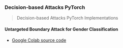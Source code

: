 ### <b>Decision-based Attacks PyTorch</b>

> Decision-based Attacks PyTorch Implementations

#### <b>Untargeted Boundary Attack for Gender Classification</b>

* [Google Colab source code](./Untargeted_Boundary_Attack_for_Gender_Classification.ipynb)
